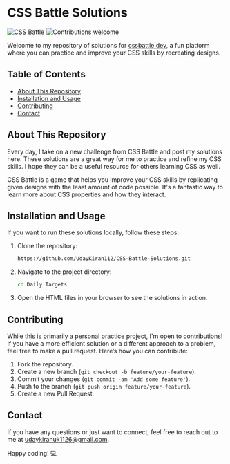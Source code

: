 # CSS Battle Solutions

![CSS Battle](https://img.shields.io/badge/CSS%20Battle-Practice%20Solutions-blue)
![Contributions welcome](https://img.shields.io/badge/contributions-welcome-brightgreen)

Welcome to my repository of solutions for [cssbattle.dev](https://cssbattle.dev), a fun platform where you can practice and improve your CSS skills by recreating designs.

## Table of Contents
- [About This Repository](#about-this-repository)
- [Installation and Usage](#installation-and-usage)
- [Contributing](#contributing)
- [Contact](#contact)

## About This Repository

Every day, I take on a new challenge from CSS Battle and post my solutions here. These solutions are a great way for me to practice and refine my CSS skills. I hope they can be a useful resource for others learning CSS as well.

CSS Battle is a game that helps you improve your CSS skills by replicating given designs with the least amount of code possible. It's a fantastic way to learn more about CSS properties and how they interact.

## Installation and Usage

If you want to run these solutions locally, follow these steps:

1. Clone the repository:
    ```bash
    https://github.com/UdayKiran112/CSS-Battle-Solutions.git
    ```
2. Navigate to the project directory:
    ```bash
    cd Daily Targets
    ```
3. Open the HTML files in your browser to see the solutions in action.

## Contributing

While this is primarily a personal practice project, I'm open to contributions! If you have a more efficient solution or a different approach to a problem, feel free to make a pull request. Here’s how you can contribute:

1. Fork the repository.
2. Create a new branch (`git checkout -b feature/your-feature`).
3. Commit your changes (`git commit -am 'Add some feature'`).
4. Push to the branch (`git push origin feature/your-feature`).
5. Create a new Pull Request.

## Contact
If you have any questions or just want to connect, feel free to reach out to me at udaykiranuk1126@gmail.com.

Happy coding! 💻

